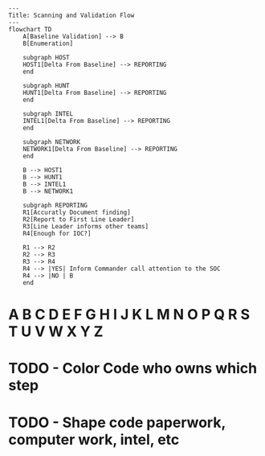 ```mermaid
---
Title: Scanning and Validation Flow
---
flowchart TD
    A[Baseline Validation] --> B
    B[Enumeration]

    subgraph HOST 
    HOST1[Delta From Baseline] --> REPORTING
    end

    subgraph HUNT 
    HUNT1[Delta From Baseline] --> REPORTING
    end

    subgraph INTEL 
    INTEL1[Delta From Baseline] --> REPORTING
    end

    subgraph NETWORK 
    NETWORK1[Delta From Baseline] --> REPORTING
    end

    B --> HOST1
    B --> HUNT1
    B --> INTEL1
    B --> NETWORK1

    subgraph REPORTING
    R1[Accuratly Document finding]
    R2[Report to First Line Leader]
    R3[Line Leader informs other teams]
    R4[Enough for IOC?]

    R1 --> R2
    R2 --> R3
    R3 --> R4
    R4 --> |YES| Inform Commander call attention to the SOC
    R4 --> |NO | B
    end

```
# A B C D E F G H I J K L M N O P Q R S T U V W X Y Z
# TODO - Color Code who owns which step
# TODO - Shape code paperwork, computer work, intel, etc
